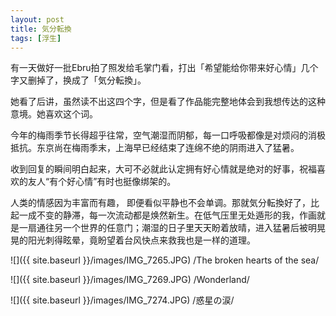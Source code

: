 ```yaml
---
layout: post
title: 気分転換
tags: [浮生]
---
```

有一天做好一批Ebru拍了照发给毛掌门看，打出「希望能给你带来好心情」几个字又删掉了，换成了「気分転換」。

她看了后讲，虽然读不出这四个字，但是看了作品能完整地体会到我想传达的这种意境。她喜欢这个词。

今年的梅雨季节长得超乎往常，空气潮湿而阴郁，每一口呼吸都像是对烦闷的消极抵抗。东京尚在梅雨季末，上海早已经结束了连绵不绝的阴雨进入了猛暑。

收到回复的瞬间明白起来，大可不必就此认定拥有好心情就是绝对的好事，祝福喜欢的友人“有个好心情”有时也挺像绑架的。

人类的情感因为丰富而有趣， 即便看似平静也不会单调。那就気分転換好了，比起一成不变的静滞，每一次流动都是焕然新生。在低气压里无处遁形的我，作画就是一扇通往另一个世界的任意门；潮湿的日子里天天盼着放晴，进入猛暑后被明晃晃的阳光刺得眩晕，竟盼望着台风快点来救我也是一样的道理。

![]({{ site.baseurl }}/images/IMG_7265.JPG)
/The broken hearts of the sea/

![]({{ site.baseurl }}/images/IMG_7269.JPG)
/Wonderland/

![]({{ site.baseurl }}/images/IMG_7274.JPG)
/惑星の涙/